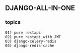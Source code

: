 ## DJANGO-ALL-IN-ONE

### topics
```
01) pure restapi
02) pure restapi with JWT
03) django-celery-redis
04) django-redis-cache
```
